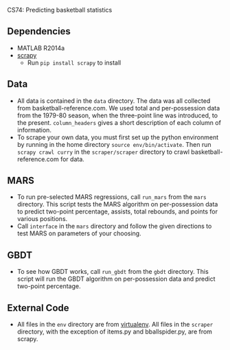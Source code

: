 CS74: Predicting basketball statistics

Dependencies
------------
- MATLAB R2014a
- [scrapy](http://scrapy.org/)
    * Run `pip install scrapy` to install


Data
----
- All data is contained in the `data` directory. The data was all collected from basketball-reference.com. We used total and per-possession data from the 1979-80 season, when the three-point line was introduced, to the present. `column_headers` gives a short description of each column of information.
- To scrape your own data, you must first set up the python environment by running in the home directory `source env/bin/activate`. Then run `scrapy crawl curry` in the `scraper/scraper` directory to crawl basketball-reference.com for data.

MARS
----
- To run pre-selected MARS regressions, call `run_mars` from the `mars` directory.  This script tests the MARS algorithm on per-possession data to predict two-point percentage, assists, total rebounds, and points for various positions.
- Call `interface` in the `mars` directory and follow the given directions to test MARS on parameters of your choosing.

GBDT
----
- To see how GBDT works, call `run_gbdt` from the `gbdt` directory. This script will run the GBDT algorithm on per-possession data and predict two-point percentage.

External Code
-------------
- All files in the `env` directory are from [virtualenv](https://virtualenv.pypa.io/en/latest/). All files in the `scraper` directory, with the exception of items.py and bballspider.py, are from scrapy.
